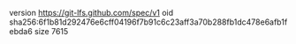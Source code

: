 version https://git-lfs.github.com/spec/v1
oid sha256:6f1b81d292476e6cff04196f7b91c6c23aff3a70b288fb1dc478e6afb1febda6
size 7615

